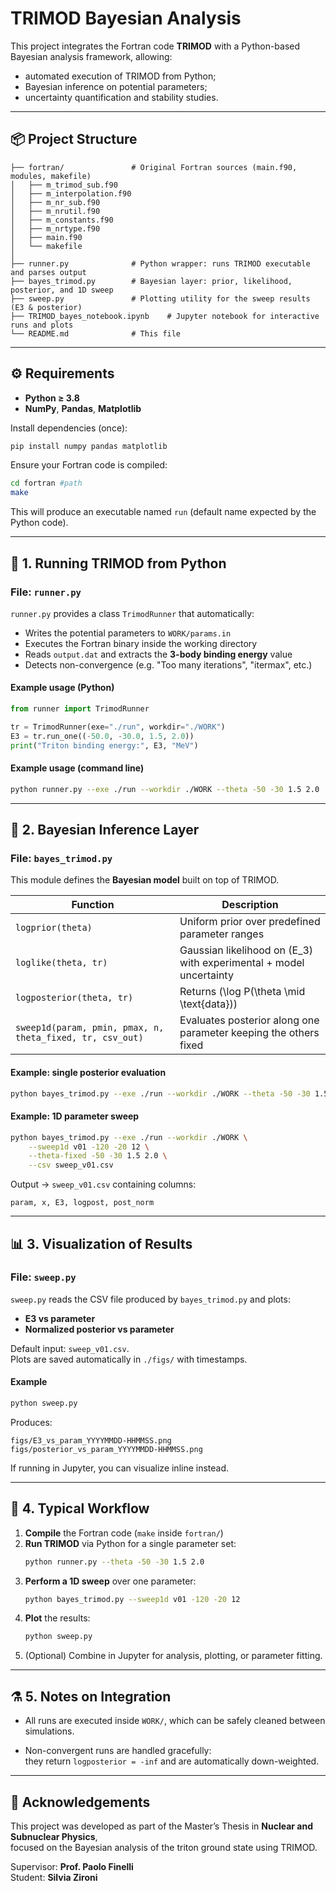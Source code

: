 # TRIMOD Bayesian Analysis
This project integrates the Fortran code **TRIMOD** with a Python-based Bayesian analysis framework,
allowing:
- automated execution of TRIMOD from Python;
- Bayesian inference on potential parameters;
- uncertainty quantification and stability studies.


---

## 📦 Project Structure

```
├── fortran/               # Original Fortran sources (main.f90, modules, makefile)
│   ├── m_trimod_sub.f90
│   ├── m_interpolation.f90
│   ├── m_nr_sub.f90
│   ├── m_nrutil.f90
│   ├── m_constants.f90
│   ├── m_nrtype.f90
│   ├── main.f90
│   └── makefile
│
├── runner.py              # Python wrapper: runs TRIMOD executable and parses output
├── bayes_trimod.py        # Bayesian layer: prior, likelihood, posterior, and 1D sweep
├── sweep.py               # Plotting utility for the sweep results (E3 & posterior)
├── TRIMOD_bayes_notebook.ipynb    # Jupyter notebook for interactive runs and plots
└── README.md              # This file
```

---

## ⚙️ Requirements

- **Python ≥ 3.8**
- **NumPy**, **Pandas**, **Matplotlib**

Install dependencies (once):
```bash
pip install numpy pandas matplotlib
```

Ensure your Fortran code is compiled:
```bash
cd fortran #path 
make
```

This will produce an executable named `run` (default name expected by the Python code).

---

## 🚀 1. Running TRIMOD from Python

### File: `runner.py`

`runner.py` provides a class `TrimodRunner` that automatically:
- Writes the potential parameters to `WORK/params.in`
- Executes the Fortran binary inside the working directory
- Reads `output.dat` and extracts the **3-body binding energy** value
- Detects non-convergence (e.g. "Too many iterations", "itermax", etc.)

#### Example usage (Python)
```python
from runner import TrimodRunner

tr = TrimodRunner(exe="./run", workdir="./WORK")
E3 = tr.run_one((-50.0, -30.0, 1.5, 2.0))
print("Triton binding energy:", E3, "MeV")
```

#### Example usage (command line)
```bash
python runner.py --exe ./run --workdir ./WORK --theta -50 -30 1.5 2.0
```

---

## 🧠 2. Bayesian Inference Layer

### File: `bayes_trimod.py`

This module defines the **Bayesian model** built on top of TRIMOD.

| Function | Description |
|-----------|--------------|
| `logprior(theta)` | Uniform prior over predefined parameter ranges |
| `loglike(theta, tr)` | Gaussian likelihood on \(E_3\) with experimental + model uncertainty |
| `logposterior(theta, tr)` | Returns \(\log P(\theta \mid \text{data})\) |
| `sweep1d(param, pmin, pmax, n, theta_fixed, tr, csv_out)` | Evaluates posterior along one parameter keeping the others fixed |

#### Example: single posterior evaluation
```bash
python bayes_trimod.py --exe ./run --workdir ./WORK --theta -50 -30 1.5 2.0
```

#### Example: 1D parameter sweep
```bash
python bayes_trimod.py --exe ./run --workdir ./WORK \
    --sweep1d v01 -120 -20 12 \
    --theta-fixed -50 -30 1.5 2.0 \
    --csv sweep_v01.csv
```

Output → `sweep_v01.csv` containing columns:
```
param, x, E3, logpost, post_norm
```

---

## 📊 3. Visualization of Results

### File: `sweep.py`

`sweep.py` reads the CSV file produced by `bayes_trimod.py` and plots:
- **E3 vs parameter**
- **Normalized posterior vs parameter**

Default input: `sweep_v01.csv`.  
Plots are saved automatically in `./figs/` with timestamps.

#### Example
```bash
python sweep.py
```

Produces:
```
figs/E3_vs_param_YYYYMMDD-HHMMSS.png
figs/posterior_vs_param_YYYYMMDD-HHMMSS.png
```

If running in Jupyter, you can visualize inline instead.

---

## 🧩 4. Typical Workflow

1. **Compile** the Fortran code (`make` inside `fortran/`)
2. **Run TRIMOD** via Python for a single parameter set:
   ```bash
   python runner.py --theta -50 -30 1.5 2.0
   ```
3. **Perform a 1D sweep** over one parameter:
   ```bash
   python bayes_trimod.py --sweep1d v01 -120 -20 12
   ```
4. **Plot** the results:
   ```bash
   python sweep.py
   ```
5. (Optional) Combine in Jupyter for analysis, plotting, or parameter fitting.

---

## ⚗️ 5. Notes on Integration

- All runs are executed inside `WORK/`, which can be safely cleaned between simulations.

- Non-convergent runs are handled gracefully:  
  they return `logposterior = -inf` and are automatically down-weighted.

---


## 🙌 Acknowledgements

This project was developed as part of the Master’s Thesis in **Nuclear and Subnuclear Physics**,  
focused on the Bayesian analysis of the triton ground state using TRIMOD.

Supervisor: **Prof. Paolo Finelli**  
Student: **Silvia Zironi**

